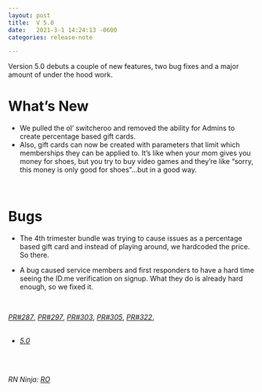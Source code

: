 ```yaml
---
layout: post
title:  V 5.0
date:   2021-3-1 14:24:13 -0600
categories: release-note

---
```

Version 5.0 debuts a couple of new features, two bug fixes and a major amount of under the hood work. 

# What’s New
- We pulled the ol’ switcheroo and removed the ability for Admins to create percentage based gift cards.  
- Also, gift cards can now be created with parameters that limit which memberships they can be applied to. It’s like when your mom gives you money for shoes, but you try to buy video games and they’re like “sorry, this money is only good for shoes”...but in a good way. 

<br/>

# Bugs

- The 4th trimester bundle was trying to cause issues as a percentage based gift card and instead of playing around, we hardcoded the price. So there. 

- A bug caused service members and first responders to have a hard time seeing the ID.me verification on signup. What they do is already hard enough, so we fixed it.



<br/>

*[PR#287](https://github.com/streetparking/my-streetparking/pull/287)*, *[PR#297](https://github.com/streetparking/my-streetparking/pull/297)*, *[PR#303](https://github.com/streetparking/my-streetparking/pull/303)*, *[PR#305](https://github.com/streetparking/my-streetparking/pull/305)*, *[PR#322](https://github.com/streetparking/my-streetparking/pull/322)*, 
<br/>
<br/>

 * *[5.0](https://github.com/streetparking/my-streetparking/releases/tag/v5.0.0)* 
<br/>
<br/>

_RN Ninja: [RO](https://github.com/robyanna)_
 
 
 